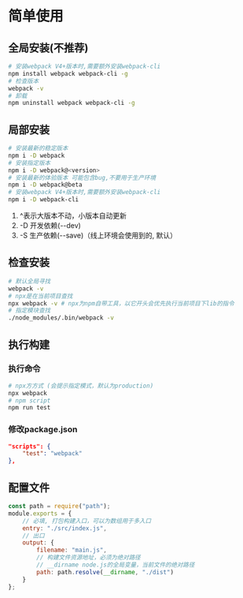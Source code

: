# 简单使用

## 全局安装(不推荐)

```bash
# 安装webpack V4+版本时,需要额外安装webpack-cli
npm install webpack webpack-cli -g
# 检查版本
webpack -v
# 卸载
npm uninstall webpack webpack-cli -g
```

## 局部安装

```bash
# 安装最新的稳定版本
npm i -D webpack
# 安装指定版本
npm i -D webpack@<version>
# 安装最新的体验版本 可能包含bug,不要用于生产环境
npm i -D webpack@beta
# 安装webpack V4+版本时,需要额外安装webpack-cli
npm i -D webpack-cli
```

1. ^表示大版本不动，小版本自动更新
2. -D 开发依赖(--dev)
3. -S 生产依赖(--save)（线上环境会使用到的, 默认）

## 检查安装

```bash
# 默认全局寻找
webpack -v 
# npx是在当前项目查找
npx webpack -v # npx为npm自带工具，以它开头会优先执行当前项目下lib的指令
# 指定模块查找
./node_modules/.bin/webpack -v
```

## 执行构建

### 执行命令

```bash
# npx方方式 (会提示指定模式，默认为production)
npx webpack
# npm script
npm run test
```

### 修改package.json

```json
"scripts": {
    "test": "webpack"
},
```

## 配置文件

```js
const path = require("path");
module.exports = {
    // 必填, 打包构建入口，可以为数组用于多入口
    entry: "./src/index.js",
    // 出口
    output: {
        filename: "main.js",
        // 构建文件资源地址，必须为绝对路径
        // __dirname node.js的全局变量，当前文件的绝对路径
        path: path.resolve(__dirname, "./dist")
    }
};
```

